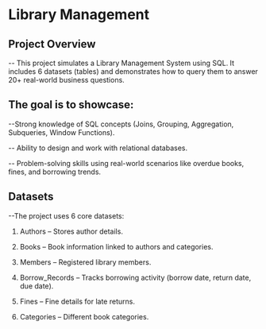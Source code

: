 # Library Management
## Project Overview
-- This project simulates a Library Management System using SQL. It includes 6 datasets (tables) and demonstrates how to query them to answer 20+ real-world business questions.

## The goal is to showcase:

--Strong knowledge of SQL concepts (Joins, Grouping, Aggregation, Subqueries, Window Functions).

-- Ability to design and work with relational databases.

-- Problem-solving skills using real-world scenarios like overdue books, fines, and borrowing trends.

## Datasets
--The project uses 6 core datasets:

1. Authors – Stores author details.

2. Books – Book information linked to authors and categories.

3. Members – Registered library members.

4. Borrow_Records – Tracks borrowing activity (borrow date, return date, due date).

5. Fines – Fine details for late returns.

6. Categories – Different book categories.


